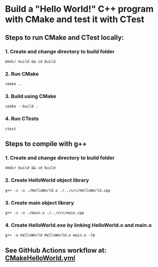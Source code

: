 # Build a "Hello World!" C++ program with CMake and test it with CTest

## Steps to run CMake and CTest locally:

### 1. Create and change directory to build folder
```
mkdir build && cd build
```

### 2. Run CMake
```
cmake ..
```

### 3. Build using CMake
```
cmake --build .
```

### 4. Run CTests
```
ctest
```
## Steps to compile with g++

### 1. Create and change directory to build folder
```
mkdir build && cd build
```

### 2. Create HelloWorld object library
```
g++ -c -o ./HelloWorld.o ./../src/HelloWorld.cpp   
```

### 3. Create main object library
```
g++ -c -o ./main.o ./../src/main.cpp    
```

### 4. Create HelloWorld.exe by linking HelloWorld.o and main.o
```
g++ -o HelloWorld HelloWorld.o main.o -lm
```

## See GitHub Actions workflow at: [CMakeHelloWorld.yml](https://github.com/T-Holmes/cplusplus/blob/main/.github/workflows/CMakeHelloWorld.yml)
